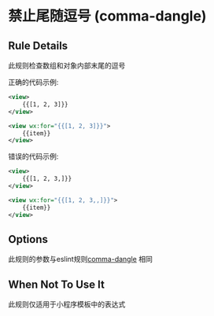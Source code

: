 # 禁止尾随逗号 (comma-dangle)

## Rule Details

此规则检查数组和对象内部末尾的逗号

正确的代码示例:

```xml
<view>
    {{[1, 2, 3]}}
</view>

<view wx:for="{{[1, 2, 3]}}">
    {{item}}
</view>
```

错误的代码示例:

```xml
<view>
    {{[1, 2, 3,]}}
</view>

<view wx:for="{{[1, 2, 3,,]}}">
    {{item}}
</view>
```

## Options
此规则的参数与eslint规则[comma-dangle](https://eslint.org/docs/rules/dangle) 相同

## When Not To Use It

此规则仅适用于小程序模板中的表达式